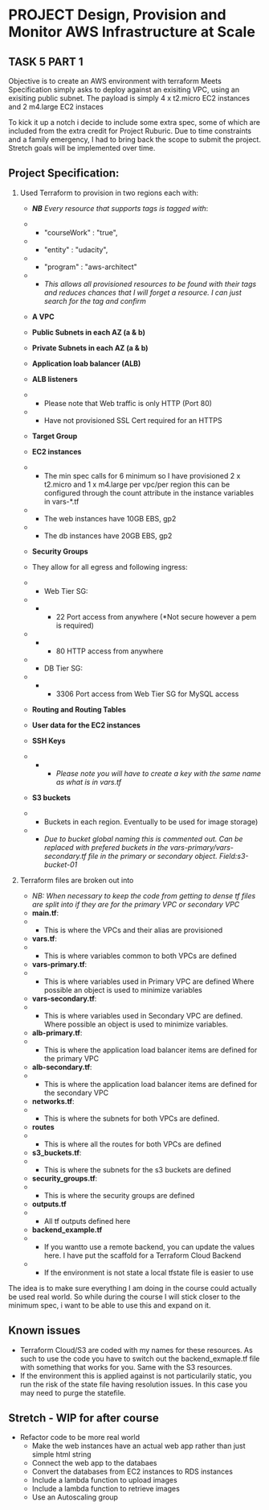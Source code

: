 # PROJECT Design, Provision and Monitor AWS Infrastructure at Scale
## TASK 5 PART 1

Objective is to create an AWS environment with terraform
Meets Specification simply asks to deploy against an exisiting VPC, using an exisiting public subnet. The payload is simply 4 x t2.micro EC2 instances and 2 m4.large EC2 instaces

To kick it up a notch i decide to include some extra spec, some of which are included from the extra credit for Project Ruburic.
Due to time constraints and a family emergency, I had to bring back the scope to submit the project. Stretch goals will be implemented over time.
## Project Specification:

1.  Used Terraform to provision in two regions each with:
    - ***NB** Every resource that supports tags is tagged with*:
    - - "courseWork" : "true",
    - - "entity" : "udacity",
    - - "program" : "aws-architect"
    - - *This allows all provisioned resources to be found with their tags and reduces chances that I will forget a resource. I can just search for the tag and confirm*

    - **A VPC**
    - **Public Subnets in each AZ (a & b)**
    - **Private Subnets in each AZ (a & b)**
    - **Application loab balancer (ALB)**
    - **ALB listeners**
    - - Please note that Web traffic is only HTTP (Port 80) 
    - - Have not provisioned SSL Cert required for an HTTPS
    - **Target Group**
    - **EC2 instances**
    - - The min spec calls for 6 minimum so I have
        provisioned 2 x t2.micro and 1 x m4.large per vpc/per region
        this can be configured through the count attribute in the 
        instance variables in vars-*.tf
    - - The web instances have 10GB EBS, gp2
    - - The db instances have 20GB EBS, gp2
    - **Security Groups** 
    - They allow for all egress and following ingress:
    - - Web Tier SG:
    - - - 22 Port access from anywhere (*Not secure however a pem is required)
    - - - 80 HTTP access from anywhere
    - - DB Tier SG:
    - - - 3306 Port access from Web Tier SG for MySQL access
    - **Routing and Routing Tables**
    - **User data for the EC2 instances**
    - **SSH Keys** 
    - - * *Please note you will have to create a key with the same name as what is in vars.tf*
    - **S3 buckets** 
    - - Buckets in each region. Eventually to be used for image storage)
    - - *Due to bucket global naming this is commented out. Can be replaced with prefered buckets in the vars-primary/vars-secondary.tf file in the primary or secondary object. Field:s3-bucket-01*

2. Terraform files are broken out into
    - *NB: When necessary to keep the code from getting to dense tf files are split into if they are for the primary VPC or secondary VPC*
    - **main.tf**:
    - - This is where the VPCs and their alias are provisioned
    - **vars.tf**:
    - - This is where variables common to both VPCs are defined
    - **vars-primary.tf**:
    - - This is where variables used in Primary VPC are defined
    Where possible an object is used to minimize variables
    - **vars-secondary.tf**:
    - - This is where variables used in Secondary VPC are defined.
    Where possible an object is used to minimize variables.
    - **alb-primary.tf**:
    - - This is where the application load balancer items are defined for the primary VPC
    - **alb-secondary.tf**:
    - - This is where the application load balancer items are defined for the secondary VPC
    - **networks.tf**:
    - - This is where the subnets for both VPCs are defined.
    - **routes**
    - - This is where all the routes for both VPCs are defined
    - **s3_buckets.tf**:
    - - This is where the subnets for the s3 buckets are defined
    - **security_groups.tf**:
    - - This is where the security groups are defined
    - **outputs.tf**
    - - All tf outputs defined here
    - **backend_example.tf**
    - - If you wantto use a remote backend, you can update the values here. I have put the scaffold for a Terraform Cloud Backend
    - - If the environment is not state a local tfstate file is easier to use

The idea is to make sure everything I am doing in the course could actually be used real world. So while during the course I will stick closer to the minimum spec, i want to be able to use this and expand on it.

## Known issues
-   Terraform Cloud/S3 are coded with my names for these resources. As such to use the code you have to switch out the backend_exmaple.tf file with
    something that works for you. Same with the S3 resources.
-   If the environment this is applied against is not particularily static, you run the risk of the state file having resolution issues.
In this case you may need to purge the statefile.

## Stretch - WIP for after course

- Refactor code to be more real world
    - Make the web instances have an actual web app rather than just simple html string
    - Connect the web app to the databaes
    - Convert the databases from EC2 instances to RDS instances
    - Include a lambda function to upload images
    - Include a lambda function to retrieve images
    - Use an Autoscaling group

